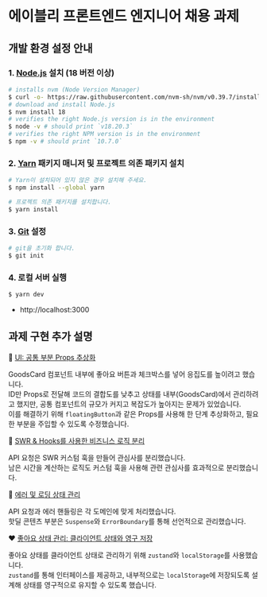 # 에이블리 프론트엔드 엔지니어 채용 과제

## 개발 환경 설정 안내

### 1. [Node.js](https://nodejs.org/en/download/package-manager) 설치 (18 버전 이상)

```bash
# installs nvm (Node Version Manager)
$ curl -o- https://raw.githubusercontent.com/nvm-sh/nvm/v0.39.7/install.sh | bash
# download and install Node.js
$ nvm install 18
# verifies the right Node.js version is in the environment
$ node -v # should print `v18.20.3`
# verifies the right NPM version is in the environment
$ npm -v # should print `10.7.0`
```

### 2. [Yarn](https://yarnpkg.com/) 패키지 매니저 및 프로젝트 의존 패키지 설치

```bash
# Yarn이 설치되어 있지 않은 경우 설치해 주세요.
$ npm install --global yarn

# 프로젝트 의존 패키지를 설치합니다.
$ yarn install
```

### 3. [Git](https://git-scm.com/) 설정

```bash
# git을 초기화 합니다.
$ git init
```

### 4. 로컬 서버 실행

```bash
$ yarn dev
```

- http://localhost:3000

## 과제 구현 추가 설명

💄 [UI: 공통 부분 Props 추상화](https://github.com/kwonth211/ably-frontend/commit/0e5f6a09b67db11594c35e2cd7a102f34318acce)

GoodsCard 컴포넌트 내부에 좋아요 버튼과 체크박스를 넣어 응집도를 높이려고 했습니다.  
ID만 Props로 전달해 코드의 결합도를 낮추고 상태를 내부(GoodsCard)에서 관리하려고 했지만, 공통 컴포넌트의 규모가 커지고 복잡도가 높아지는 문제가 있었습니다.  
이를 해결하기 위해 `floatingButton`과 같은 Props를 사용해 한 단계 추상화하고, 필요한 부분을 주입할 수 있도록 수정했습니다.

🎯 [SWR & Hooks를 사용한 비즈니스 로직 분리](https://github.com/kwonth211/ably-frontend/commit/e4485fbf6a94f17ca2e498d30882b35af8d3fdf8)

API 요청은 SWR 커스텀 훅을 만들어 관심사를 분리했습니다.  
남은 시간을 계산하는 로직도 커스텀 훅을 사용해 관련 관심사를 효과적으로 분리했습니다.

🔧 [에러 및 로딩 상태 관리](https://github.com/kwonth211/ably-frontend/commit/0caeeaa942bdd14f9f0dc0601f85f6c46f6f12aa)

API 요청과 에러 핸들링은 각 도메인에 맞게 처리했습니다.  
핫딜 콘텐츠 부분은 `Suspense`와 `ErrorBoundary`를 통해 선언적으로 관리했습니다.

❤️ [좋아요 상태 관리: 클라이언트 상태와 영구 저장](https://github.com/kwonth211/ably-frontend/commit/84155dbcbaab9eb7451533f994b291f5ed442876)

좋아요 상태를 클라이언트 상태로 관리하기 위해 `zustand`와 `localStorage`를 사용했습니다.  
`zustand`를 통해 인터페이스를 제공하고, 내부적으로는 `localStorage`에 저장되도록 설계해 상태를 영구적으로 유지할 수 있도록 했습니다.

